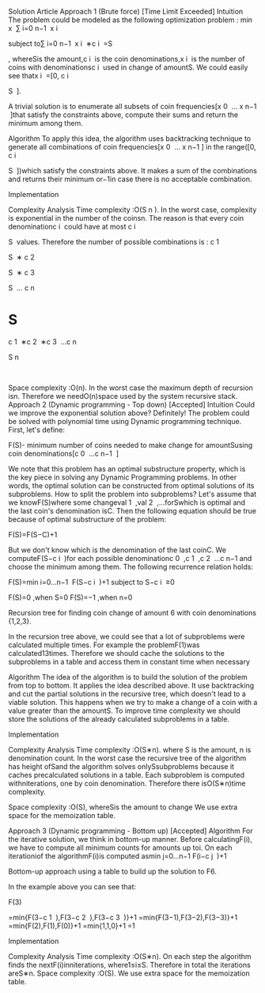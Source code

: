 Solution Article
Approach 1 (Brute force) [Time Limit Exceeded]
Intuition
The problem could be modeled as the following optimization problem :
min 
x
​
 ∑ 
i=0
n−1
​
 x 
i
​
 
subject to∑ 
i=0
n−1
​
 x 
i
​
 ∗c 
i
​
 =S

, whereSis the amount,c 
i
​
 is the coin denominations,x 
i
​
 is the number of coins with denominationsc 
i
​
 used in change of amountS. We could easily see thatx 
i
​
 =[0, 
c 
i
​
 
S
​
 ].

A trivial solution is to enumerate all subsets of coin frequencies[x 
0
​
 … x 
n−1
​
 ]that satisfy the constraints above, compute their sums and return the minimum among them.

Algorithm
To apply this idea, the algorithm uses backtracking technique
to generate all combinations of coin frequencies[x 
0
​
 … x 
n−1
​
 ]
in the range([0, 
c 
i
​
 
S
​
 ])which satisfy the constraints above. It makes a sum of the combinations and returns their minimum or−1in case there is no acceptable combination.

Implementation

Complexity Analysis
Time complexity :O(S 
n
 ). In the worst case, complexity is exponential in the number of the coinsn. The reason is that every coin denominationc 
i
​
 could have at most 
c 
i
​
 
S
​
 values. Therefore the number of possible combinations is :
c 
1
​
 
S
​
 ∗ 
c 
2
​
 
S
​
 ∗ 
c 
3
​
 
S
​
 … 
c 
n
​
 
S
​
 = 
c 
1
​
 ∗c 
2
​
 ∗c 
3
​
 …c 
n
​
 
S 
n
 
​
 

Space complexity :O(n).
In the worst case the maximum depth of recursion isn. Therefore we needO(n)space used by the system recursive stack.
Approach 2 (Dynamic programming - Top down) [Accepted]
Intuition
Could we improve the exponential solution above? Definitely! The problem could be solved with polynomial time using Dynamic programming technique. First, let's define:

F(S)- minimum number of coins needed to make change for amountSusing coin denominations[c 
0
​
 …c 
n−1
​
 ]

We note that this problem has an optimal substructure property, which is the key piece in solving any Dynamic Programming problems. In other words, the optimal solution can be constructed from optimal solutions of its subproblems.
How to split the problem into subproblems? Let's assume that we knowF(S)where some changeval 
1
​
 ,val 
2
​
 ,…forSwhich is optimal and the last coin's denomination isC.
Then the following equation should be true because of optimal substructure of the problem:

F(S)=F(S−C)+1

But we don't know which is the denomination of the last coinC. We computeF(S−c 
i
​
 )for each possible denominationc 
0
​
 ,c 
1
​
 ,c 
2
​
 …c 
n−1
​
 and choose the minimum among them. The following recurrence relation holds:

F(S)=min 
i=0...n−1
​
 F(S−c 
i
​
 )+1
subject to  S−c 
i
​
 ≥0

F(S)=0 ,when S=0
F(S)=−1 ,when n=0

Recursion tree for finding coin change of amount 6 with coin denominations {1,2,3}.

In the recursion tree above, we could see that a lot of subproblems were calculated multiple times. For example the problemF(1)was calculated13times. Therefore we should cache the solutions to the subproblems in a table and access them in constant time when necessary

Algorithm
The idea of the algorithm is to build the solution of the problem from top to bottom. It applies the idea described above. It use backtracking and cut the partial solutions in the recursive tree, which doesn't lead to a viable solution. Тhis happens when we try to make a change of a coin with a value greater than the amountS. To improve time complexity we should store the solutions of the already calculated subproblems in a table.

Implementation

Complexity Analysis
Time complexity :O(S∗n). where S is the amount, n is denomination count.
In the worst case the recursive tree of the algorithm has height ofSand the algorithm solves onlySsubproblems because it caches precalculated solutions in a table. Each subproblem is computed withniterations, one by coin denomination. Therefore there isO(S∗n)time complexity.

Space complexity :O(S), whereSis the amount to change
We use extra space for the memoization table.

Approach 3 (Dynamic programming - Bottom up) [Accepted]
Algorithm
For the iterative solution, we think in bottom-up manner. Before calculatingF(i), we have to compute all minimum counts for amounts up toi. On each iterationiof the algorithmF(i)is computed asmin 
j=0…n−1
​
 F(i−c 
j
​
 )+1

Bottom-up approach using a table to build up the solution to F6.

In the example above you can see that:

F(3)
​
  
=min{F(3−c 
1
​
 ),F(3−c 
2
​
 ),F(3−c 
3
​
 )}+1
=min{F(3−1),F(3−2),F(3−3)}+1
=min{F(2),F(1),F(0)}+1
=min{1,1,0}+1
=1
​
 
Implementation

Complexity Analysis
Time complexity :O(S∗n).
On each step the algorithm finds the nextF(i)inniterations, where1≤i≤S. Therefore in total the iterations areS∗n.
Space complexity :O(S).
We use extra space for the memoization table.